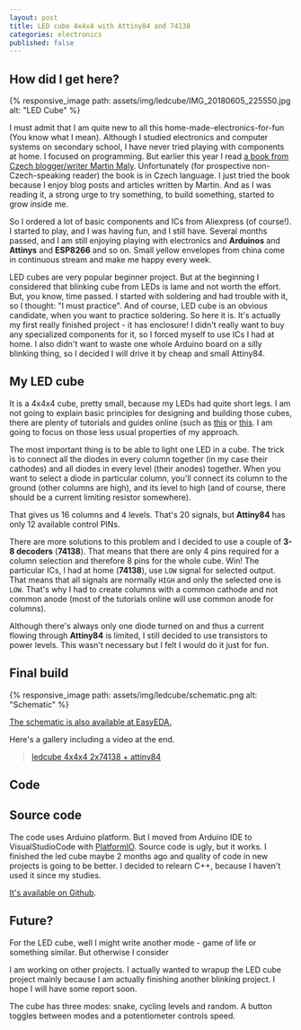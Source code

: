 ```yaml
---
layout: post
title: LED cube 4x4x4 with Attiny84 and 74138
categories: electronics
published: false
---
```

## How did I get here?

{% responsive_image path: assets/img/ledcube/IMG_20180605_225550.jpg alt: "LED Cube" %}


I must admit that I am quite new to all this home-made-electronics-for-fun (You know what I mean). Although I studied electronics and computer systems on secondary school, I have never tried playing with components at home. I focused on programming. But earlier this year I read [a book from Czech blogger/writer Martin Maly](http://elektrokniha.cz). Unfortunately (for prospective non-Czech-speaking reader) the book is in Czech language. I just tried the book because I enjoy blog posts and articles written by Martin. And as I was reading it, a strong urge to try something, to build something, started to grow inside me.

So I ordered a lot of basic components and ICs from Aliexpress (of course!). I started to play, and I was having fun, and I still have. Several months passed, and I am still enjoying playing with electronics and **Arduinos** and **Attinys** and **ESP8266** and so on. Small yellow envelopes from china come in continuous stream and make me happy every week.



LED cubes are very popular beginner project. But at the beginning I considered that blinking cube from LEDs is lame and not worth the effort. But, you know, time passed. I started with soldering and had trouble with it, so I thought: "I must practice". And of course, LED cube is an obvious candidate, when you want to practice soldering. So here it is. It's actually my first really finished project - it has enclosure! I didn't really want to buy any specialized components for it, so I forced myself to use ICs I had at home. I also didn't want to waste one whole Arduino board on a silly blinking thing, so I decided I will drive it by cheap and small Attiny84.

## My LED cube

It is a 4x4x4 cube, pretty small, because my LEDs had quite short legs.
I am not going to explain basic principles for designing and building those cubes, there are plenty of tutorials and guides online (such as [this](http://www.instructables.com/id/LED-Cube-4x4x4/) or [this](http://www.instructables.com/id/4x4x4-LED-Cube-Arduino-Uno/). I am going to focus on those less usual properties of my approach.

The most important thing is to be able to light one LED in a cube. The trick is to connect all the diodes in every column together (in my case their cathodes) and all diodes in every level (their anodes) together. When you want to select a diode in particular column, you'll connect its column to the ground (other columns are high), and its level to high (and of course, there should be a current limiting resistor somewhere).


That gives us 16 columns and 4 levels. That's 20 signals, but **Attiny84** has only 12 available control PINs. 

There are more solutions to this problem and I decided to use a couple of **3-8 decoders** (**74138**). That means that there are only 4 pins required for a column selection and therefore 8 pins for the whole cube. Win! The particular ICs, I had at home (**74138**), use `LOW` signal for selected output. That means that all signals are normally `HIGH` and only the selected one is `LOW`. That's why I had to create columns with a common cathode and not common anode (most of the tutorials online will use common anode for columns).

Although there's always only one diode turned on and thus a current flowing through **Attiny84** is limited, I still decided to use transistors to power levels. This wasn't necessary but I felt I would do it just for fun. 


## Final build


{% responsive_image path: assets/img/ledcube/schematic.png alt: "Schematic" %}


[The schematic is also available at EasyEDA.](https://easyeda.com/josefadamcik/ledcubedriver)


Here's a gallery including a video at the end.
<blockquote class="imgur-embed-pub" lang="en" data-id="a/ktky9d0"><a href="//imgur.com/ktky9d0">ledcube 4x4x4 2x74138 + attiny84</a></blockquote>
<script async src="//s.imgur.com/min/embed.js" charset="utf-8"></script>
<h2>Code</h2>


## Source code

The code uses Arduino platform. But I moved from Arduino IDE to VisualStudioCode with <a title="PlatformIO" href="https://platformio.org">PlatformIO</a>. Source code is ugly, but it works. I finished the led cube maybe 2 months ago and quality of code in new projects is going to be better. I decided to relearn C++, because I haven't used it since my studies.

<a href="https://github.com/josefadamcik/ledcube_4x4_double74138">It's available on Github</a>.


## Future?

For the LED cube, well I might write another mode - game of life or something similar. But otherwise I consider

I am working on other projects. I actually wanted to wrapup the LED cube project mainly because I am actually finishing another blinking project. I hope I will have some report soon.

The cube has three modes: snake, cycling levels and random. A button toggles between modes and a potentiometer controls speed.





